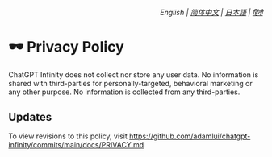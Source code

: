 <div align="right">
    <h6>
        <picture>
            <source type="image/svg+xml" media="(prefers-color-scheme: dark)" srcset="https://assets.chatgptinfinity.com/images/icons/earth/white/icon32.svg">
            <img height=14 src="https://assets.chatgptinfinity.com/images/icons/earth/black/icon32.svg">
        </picture>
        &nbsp;English |
        <a href="zh-cn/PRIVACY.md">简体中文</a> |
        <a href="ja/PRIVACY.md">日本語</a> |
        <a href="hi/PRIVACY.md">हिंदी</a>
    </h6>
</div>

# 🕶️ Privacy Policy

ChatGPT Infinity does not collect nor store any user data. No information is shared with third-parties for personally-targeted, behavioral marketing or any other purpose. No information is collected from any third-parties. 

## Updates

To view revisions to this policy, visit https://github.com/adamlui/chatgpt-infinity/commits/main/docs/PRIVACY.md
